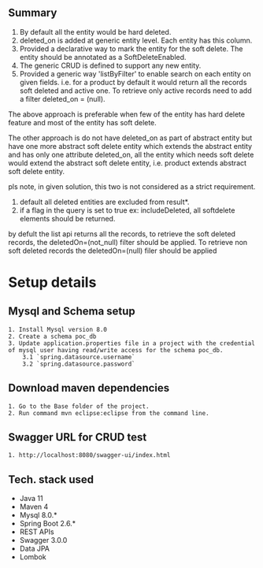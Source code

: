 
## Summary
1. By default all the entity would be hard deleted.
2. deleted_on is added at generic entity level. Each entity has this column. 
3. Provided a declarative way to mark the entity for the soft delete. The entity should be annotated as a SoftDeleteEnabled.
4. The generic CRUD is defined to support any new entity.
5. Provided a generic way 'listByFilter' to enable search on each entity on given fields. i.e. for a product by default it would return all the records soft deleted and active one. To retrieve only active records need to add a filter deleted_on = (null).  

The above approach is preferable when few of the entity has hard delete feature and most of the entity has soft delete. 

The other approach is do not have deleted_on as part of abstract entity but have one more abstract soft delete entity which extends the abstract entity and has only one attribute deleted_on, all the entity which needs soft delete would extend the abstract soft delete entity, i.e. product extends abstract soft delete entity.

pls note, in given solution, this two is not considered as a strict requirement.
1. default all deleted entities are excluded from result*.
2. if a flag in the query is set to true ex: includeDeleted, all softdelete elements should be returned.

by defult the list api returns all the records, to retrieve the soft deleted records, the deletedOn=(not_null) filter should be applied. To retrieve non soft deleted records the deletedOn=(null) filer should be applied

# Setup details
## Mysql and Schema setup
	1. Install Mysql version 8.0
	2. Create a schema poc_db
	3. Update application.properties file in a project with the credential of mysql user having read/write access for the schema poc_db.
		3.1 `spring.datasource.username`
		3.2 `spring.datasource.password`
## Download maven dependencies
	1. Go to the Base folder of the project.
	2. Run command mvn eclipse:eclipse from the command line.
## Swagger URL for CRUD test
	1. http://localhost:8080/swagger-ui/index.html

## Tech. stack used
- Java 11
- Maven 4
- Mysql 8.0.*
- Spring Boot 2.6.*
- REST APIs
- Swagger 3.0.0
- Data JPA
- Lombok
